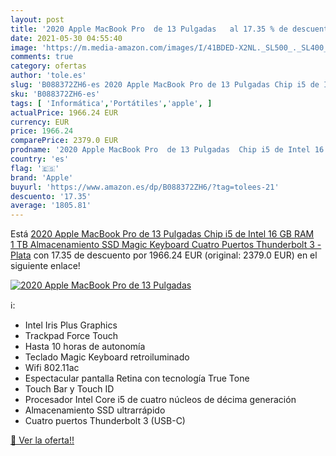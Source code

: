 ```yaml
---
layout: post
title: '2020 Apple MacBook Pro  de 13 Pulgadas   al 17.35 % de descuento'
date: 2021-05-30 04:55:40
image: 'https://m.media-amazon.com/images/I/41BDED-X2NL._SL500_._SL400_.jpg'
comments: true
category: ofertas
author: 'tole.es'
slug: 'B088372ZH6-es 2020 Apple MacBook Pro de 13 Pulgadas Chip i5 de Intel 16...'
sku: 'B088372ZH6-es'
tags: [ 'Informática','Portátiles','apple', ]
actualPrice: 1966.24 EUR
currency: EUR
price: 1966.24
comparePrice: 2379.0 EUR
prodname: '2020 Apple MacBook Pro  de 13 Pulgadas  Chip i5 de Intel 16 GB RAM  1 TB Almacenamiento SSD  Magic Keyboard  Cuatro Puertos Thunderbolt 3  - Plata'
country: 'es'
flag: '🇪🇸'
brand: 'Apple'
buyurl: 'https://www.amazon.es/dp/B088372ZH6/?tag=tolees-21'
descuento: '17.35'
average: '1805.81'
---
```


Está [2020 Apple MacBook Pro  de 13 Pulgadas  Chip i5 de Intel 16 GB RAM  1 TB Almacenamiento SSD  Magic Keyboard  Cuatro Puertos Thunderbolt 3  - Plata](https://www.amazon.es/dp/B088372ZH6/?tag=tolees-21) con 17.35 de descuento por 1966.24 EUR (original: 2379.0 EUR) en el siguiente enlace!

[![2020 Apple MacBook Pro  de 13 Pulgadas  ](https://m.media-amazon.com/images/I/41BDED-X2NL._SL500_._SL400_.jpg)](https://www.amazon.es/dp/B088372ZH6/?tag=tolees-21)

ℹ️:

- Intel Iris Plus Graphics
- Trackpad Force Touch
- Hasta 10 horas de autonomía
- Teclado Magic Keyboard retroiluminado
- Wifi 802.11ac
- Espectacular pantalla Retina con tecnología True Tone
- Touch Bar y Touch ID
- Procesador Intel Core i5 de cuatro núcleos de décima generación
- Almacenamiento SSD ultrarrápido
- Cuatro puertos Thunderbolt 3 (USB-C)

[🛒 Ver la oferta!!](https://www.amazon.es/dp/B088372ZH6/?tag=tolees-21)
